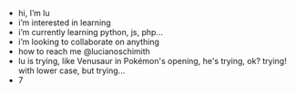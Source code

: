 - hi, I’m lu
- i’m interested in learning
- i’m currently learning python, js, php...
- i’m looking to collaborate on anything
- how to reach me @lucianoschimith
- lu is trying, like Venusaur in Pokémon's opening, he's trying, ok? trying! with lower case, but trying...
- 7 
